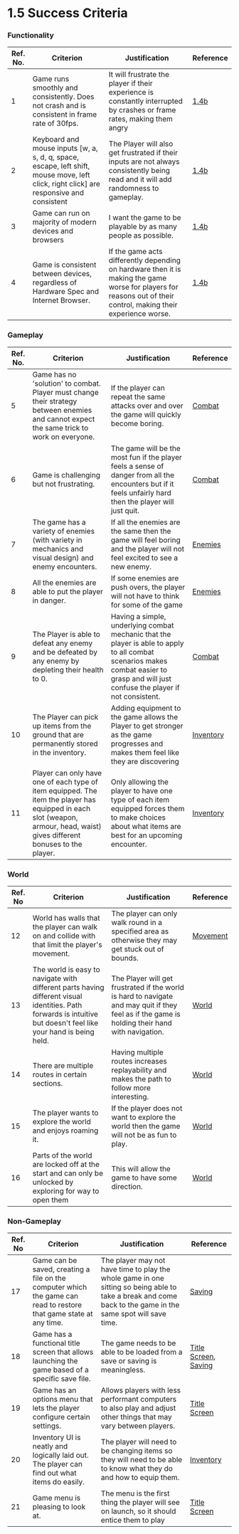 # 1.5 Success Criteria

### Functionality

| Ref. No. | Criterion                                                                                                                                | Justification                                                                                                                                                    | Reference                             |
| -------- | ---------------------------------------------------------------------------------------------------------------------------------------- | ---------------------------------------------------------------------------------------------------------------------------------------------------------------- | ------------------------------------- |
| 1        | Game runs smoothly and consistently. Does not crash and is consistent in frame rate of 30fps.                                            | It will frustrate the player if their experience is constantly interrupted by crashes or frame rates, making them angry                                          | [1.4b](1.4b-computational-methods.md) |
| 2        | Keyboard and mouse inputs \[w, a, s, d, q, space, escape, left shift, mouse move, left click, right click] are responsive and consistent | The Player will also get frustrated if their inputs are not always consistently being read and it will add randomness to gameplay.                               | [1.4b](1.4b-computational-methods.md) |
| 3        | Game can run on majority of modern devices and browsers                                                                                  | I want the game to be playable by as many people as possible.                                                                                                    | [1.4b](1.4b-computational-methods.md) |
| 4        | Game is consistent between devices, regardless of Hardware Spec and Internet Browser.                                                    | If the game acts differently depending on hardware then it is making the game worse for players for reasons out of their control, making their experience worse. | [1.4b](1.4b-computational-methods.md) |

### Gameplay

| Ref. No. | Criterion                                                                                                                                                                  | Justification                                                                                                                                                                         | Reference                                                    |
| -------- | -------------------------------------------------------------------------------------------------------------------------------------------------------------------------- | ------------------------------------------------------------------------------------------------------------------------------------------------------------------------------------- | ------------------------------------------------------------ |
| 5        | Game has no 'solution' to combat. Player must change their strategy between enemies and cannot expect the same trick to work on everyone.                                  | If the player can repeat the same attacks over and over the game will quickly become boring.                                                                                          | [Combat](1.4a-features-of-the-proposed-solution.md#combat)   |
| 6        | Game is challenging but not frustrating.                                                                                                                                   | The game will be the most fun if the player feels a sense of danger from all the encounters but if it feels unfairly hard then the player will just quit.                             | [Combat](1.4a-features-of-the-proposed-solution.md#combat)   |
| 7        | The game has a variety of enemies (with variety in mechanics and visual design) and enemy encounters.                                                                      | If all the enemies are the same then the game will feel boring and the player will not feel excited to see a new enemy.                                                               | [Enemies](1.4a-features-of-the-proposed-solution.md#enemies) |
| 8        | All the enemies are able to put the player in danger.                                                                                                                      | If some enemies are push overs, the player will not have to think for some of the game                                                                                                | [Enemies](1.4a-features-of-the-proposed-solution.md#enemies) |
| 9        | The Player is able to defeat any enemy and be defeated by any enemy by depleting their health to 0.                                                                        | Having a simple, underlying combat mechanic that the player is able to apply to all combat scenarios makes combat easier to grasp and will just confuse the player if not consistent. | [Combat](1.4a-features-of-the-proposed-solution.md#combat)   |
| 10       | The Player can pick up items from the ground that are permanently stored in the inventory.                                                                                 | Adding equipment to the game allows the Player to get stronger as the game progresses and makes them feel like they are discovering                                                   | [Inventory](1.4a-features-of-the-proposed-solution.md#items) |
| 11       | Player can only have one of each type of item equipped. The item the player has equipped in each slot (weapon, armour, head, waist) gives different bonuses to the player. | Only allowing the player to have one type of each item equipped forces them to make choices about what items are best for an upcoming encounter.                                      | [Inventory](1.4a-features-of-the-proposed-solution.md#items) |

### World

| Ref. No | Criterion                                                                                                                                                        | Justification                                                                                                                                   | Reference                                                               |
| ------- | ---------------------------------------------------------------------------------------------------------------------------------------------------------------- | ----------------------------------------------------------------------------------------------------------------------------------------------- | ----------------------------------------------------------------------- |
| 12      | World has walls that the player can walk on and collide with that limit the player's movement.                                                                   | The player can only walk round in a specified area as otherwise they may get stuck out of bounds.                                               | [Movement](1.4a-features-of-the-proposed-solution.md#movement-controls) |
| 13      | The world is easy to navigate with different parts having different visual identities. Path forwards is intuitive but doesn't feel like your hand is being held. | The Player will get frustrated if the world is hard to navigate and may quit if they feel as if the game is holding their hand with navigation. | [World](1.4a-features-of-the-proposed-solution.md#linear-open-world)    |
| 14      | There are multiple routes in certain sections.                                                                                                                   | Having multiple routes increases replayability and makes the path to follow more interesting.                                                   | [World](1.4a-features-of-the-proposed-solution.md#linear-open-world)    |
| 15      | The player wants to explore the world and enjoys roaming it.                                                                                                     | If the player does not want to explore the world then the game will not be as fun to play.                                                      | [World](1.4a-features-of-the-proposed-solution.md#linear-open-world)    |
| 16      | Parts of the world are locked off at the start and can only be unlocked by exploring for way to open them                                                        | This will allow the game to have some direction.                                                                                                | [World](1.4a-features-of-the-proposed-solution.md#linear-open-world)    |

### Non-Gameplay

| Ref. No | Criterion                                                                                                          | Justification                                                                                                                                               | Reference                                                                                                                          |
| ------- | ------------------------------------------------------------------------------------------------------------------ | ----------------------------------------------------------------------------------------------------------------------------------------------------------- | ---------------------------------------------------------------------------------------------------------------------------------- |
| 17      | Game can be saved, creating a file on the computer which the game can read to restore that game state at any time. | The player may not have time to play the whole game in one sitting so being able to take a break and come back to the game in the same spot will save time. | [Saving](1.4a-features-of-the-proposed-solution.md#saving)                                                                         |
| 18      | Game has a functional title screen that allows launching the game based of a specific save file.                   | The game needs to be able to be loaded from a save or saving is meaningless.                                                                                | [Title Screen](1.4a-features-of-the-proposed-solution.md#title-screen), [Saving](1.4a-features-of-the-proposed-solution.md#saving) |
| 19      | Game has an options menu that lets the player configure certain settings.                                          | Allows players with less performant computers to also play and adjust other things that may vary between players.                                           | [Title Screen](1.4a-features-of-the-proposed-solution.md#title-screen)                                                             |
| 20      | Inventory UI is neatly and logically laid out. The player can find out what items do easily.                       | The player will need to be changing items so they will need to be able to know what they do and how to equip them.                                          | [Inventory](1.4a-features-of-the-proposed-solution.md#items)                                                                       |
| 21      | Game menu is pleasing to look at.                                                                                  | The menu is the first thing the player will see on launch, so it should entice them to play                                                                 | [Title Screen](1.4a-features-of-the-proposed-solution.md#title-screen)                                                             |

